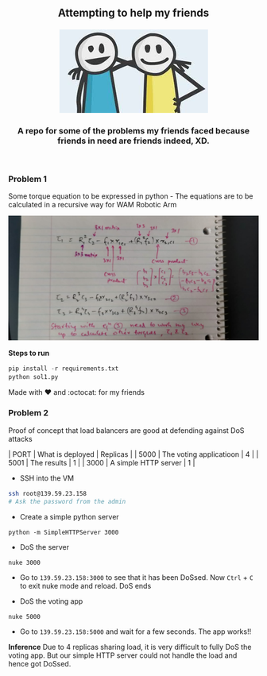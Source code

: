 <h2 align="center">

 Attempting to help my friends

</h2>

<p align="center">
<img src="./static/friends.jpeg">
</p>

<h3 align="center">
A repo for some of the problems my friends faced because friends in need are friends indeed, XD.
</h3>

<br>

### Problem 1
Some torque equation to be expressed in python - The equations are to be calculated in a recursive way for WAM Robotic Arm

![eqns](./static/sol1.jpeg)

**Steps to run**

```python
pip install -r requirements.txt
python sol1.py
```

Made with :heart: and :octocat: for my friends

### Problem 2
Proof of concept that load balancers are good at defending against DoS attacks 

| PORT | What is deployed | Replicas | 
| 5000 | The voting applicatioon | 4 | 
| 5001 | The results | 1 |
| 3000 | A simple HTTP server | 1 |

* SSH into the VM

```bash
ssh root@139.59.23.158 
# Ask the password from the admin
```

* Create a simple python server
```
python -m SimpleHTTPServer 3000
```

* DoS the server
```
nuke 3000
```

* Go to `139.59.23.158:3000` to see that it has been DoSsed. Now `Ctrl` + `C` to exit nuke mode and reload. DoS ends

* DoS the voting app 
```
nuke 5000
```

* Go to `139.59.23.158:5000` and wait for a few seconds. The app works!!

**Inference**
Due to 4 replicas sharing load, it is very difficult to fully DoS the voting app. But our simple HTTP server could not handle the load and hence got DoSsed.
